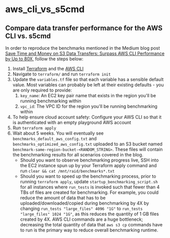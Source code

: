 # aws_cli_vs_s5cmd
## Compare data transfer performance for the AWS CLI vs. s5cmd

In order to reproduce the benchmarks mentioned in the Medium blog post [Save Time and Money on S3 Data Transfers: Surpass AWS CLI Performance by Up to 80X](https://engineering.doit.com/save-time-and-money-on-s3-data-transfers-surpass-aws-cli-performance-by-up-to-80x), follow the steps below:

1. Install [Terraform](https://www.terraform.io/) and the [AWS CLI](https://docs.aws.amazon.com/cli/latest/userguide/getting-started-install.html)
2. Navigate to `terraform/` and run `terraform init`
3. Update the `variables.tf` file so that each variable has a sensible default value. Most variables can probably be left at their existing defaults - you are only required to provide:
    1. `key_name`: An EC2 key pair name that exists in the region you'll be running benchmarking within
    2. `vpc_id`: The VPC ID for the region you'll be running benchmarking within
4. To help ensure cloud account safety: Configure your AWS CLI so that it is authenticated with an empty playground AWS account
5. Run `terraform apply`
6. Wait about 5 weeks. You will eventually see `benchmarks_default_aws_config.txt` and `benchmarks_optimized_aws_config.txt` uploaded to an S3 bucket named `benchmark-same-region-bucket-<RANDOM_STRING>`. These files will contain the benchmarking results for all scenarios covered in the blog.
    * Should you want to observe benchmarking progress live, SSH into the EC2 instance spun up by your Terraform apply command and run `clear && cat /mnt/raid/benchmarks*.txt`
    * Should you want to speed up the benchmarking process, prior to running `terraform apply`, update `startup_benchmarking_script.sh` for all instances where `run_tests` is invoked such that fewer than 4 TBs of files are created for benchmarking. For example, you could reduce the amount of data that has to be uploaded/downloaded/copied during benchmarking by 4X by changing `run_tests "large_files" 4096 "1G"` to `run_tests "large_files" 1024 "1G"`, as this reduces the quantity of 1 GB files created by 4X. AWS CLI commands are a huge bottleneck; decreasing the total quantity of data that `aws s3 cp` commands have to run is the primary way to reduce overall benchmarking runtime.
